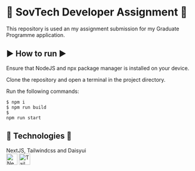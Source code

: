 # 🔷 SovTech Developer Assignment 🔷
This repository is used an my assignment submission for my Graduate Programme application.

## ▶️ How to run ▶️
Ensure that NodeJS and npx package manager is installed on your device. 

Clone the repository and open a terminal in the project directory. 

Run the following commands:

<code>$ npm i</code>
<br/>
<code>$ npm run build</code>
<br/>
<code>$ npm run start</code>

## 🔧 Technologies 🔧
NextJS, Tailwindcss and Daisyui
<br/>
<img align="middle" alt="NextJS" width="30px" src="https://cdn.jsdelivr.net/gh/devicons/devicon/icons/nextjs/nextjs-original.svg" />
<img align="middle" alt="Tailwindcss" width="30px" src="https://cdn.jsdelivr.net/gh/devicons/devicon/icons/tailwindcss/tailwindcss-plain.svg" />
<br/>
